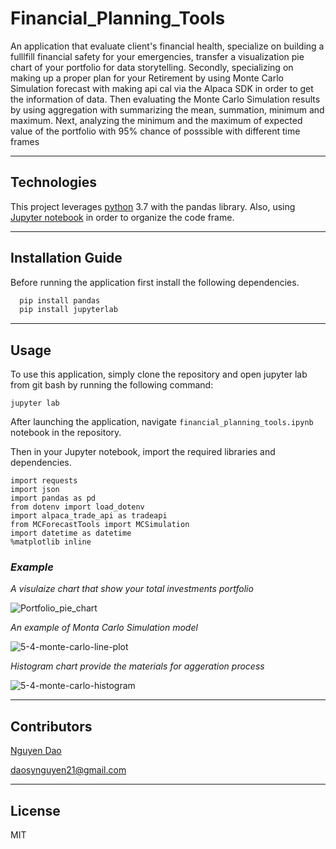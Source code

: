 # Financial_Planning_Tools
An application that evaluate client's financial health, specialize on building a fulllfill financial safety for your emergencies, transfer a visualization pie chart of your portfolio for data storytelling. Secondly, specializing on making up a proper plan for your Retirement by using Monte Carlo Simulation forecast with making api cal via the Alpaca SDK in order to get the information of data. Then evaluating the Monte Carlo Simulation results by using aggregation with summarizing the mean, summation, minimum and maximum. Next, analyzing the minimum and the maximum of expected value of the portfolio with 95% chance of posssible with different time frames

---

## Technologies

This project leverages [python](https://www.python.org/) 3.7 with the pandas library. Also, using [Jupyter notebook](https://jupyter.org/) in order to organize the code frame.

---

## Installation Guide

Before running the application first install the following dependencies.

```python
  pip install pandas
  pip install jupyterlab
```

---


## Usage

To use this application, simply clone the repository and open jupyter lab from git bash by running the following command:

```jupyter lab```

After launching the application, navigate ``financial_planning_tools.ipynb`` notebook in the repository. 

Then in your Jupyter notebook, import the required libraries and dependencies.

```import os
import requests
import json
import pandas as pd
from dotenv import load_dotenv
import alpaca_trade_api as tradeapi
from MCForecastTools import MCSimulation
import datetime as datetime
%matplotlib inline
```

### *Example*

*A visulaize chart that show your total investments portfolio*

![Portfolio_pie_chart](https://user-images.githubusercontent.com/94591580/148632707-43709b35-400e-485d-b68d-3a6e8e7acc86.png)

*An example of Monta Carlo Simulation model*

![5-4-monte-carlo-line-plot](https://user-images.githubusercontent.com/94591580/148632706-eeacc5c1-cf0f-4725-94b6-e581c5a44e47.png)

*Histogram chart provide the materials for aggeration process*

![5-4-monte-carlo-histogram](https://user-images.githubusercontent.com/94591580/148632705-7ae51a04-afb1-4bac-85a5-dc273f5156bf.png)


---

## Contributors

[Nguyen Dao](https://www.linkedin.com/in/nguyen-dao-a55669215/)

daosynguyen21@gmail.com


---

## License

MIT
